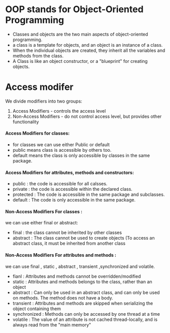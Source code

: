 # **OOP stands for Object-Oriented Programming**

- Classes and objects are the two main aspects of object-oriented programming.
- a class is a template for objects, and an object is an instance of a class.
- When the individual objects are created, they inherit all the variables and methods from the class.
- A Class is like an object constructor, or a "blueprint" for creating objects.


# **Access modifer**
We divide modifiers into two groups:
1. Access Modifiers - controls the access level
2. Non-Access Modifiers - do not control access level, but provides other functionality

#### Access Modifiers for classes:
- for classes we can use either Public or default
- public means class is accessible by others too.
- default means the class is only accessible by classes in the same package.


#### Access Modifiers for attributes, methods and constructors:
- public : the code is accessible for all calsses.
- private : the code is accessible within the declared class.
- protected : The code is accessible in the same package and subclasses.
- default : The code is only accessible in the same package. 


#### Non-Access Modifiers For classes :
we can use either final or abstract:
- final : the class cannot be inherited by other classes
- abstract : The class cannot be used to create objects (To access an abstract class, 
it must be inherited from another class


#### Non-Access Modifiers For attributes and methods :
we can use final , static , abstract , transient ,synchronized and volatile.

- fianl : Attributes and methods cannot be overridden/modified
- static : Attributes and methods belongs to the class, rather than an object
- abstract : Can only be used in an abstract class, and can only be used on methods. The method does not have a body.
- transient : Attributes and methods are skipped when serializing the object containing them
- synchronized : Methods can only be accessed by one thread at a time
- volatile : The value of an attribute is not cached thread-locally, and is always read from the "main memory"